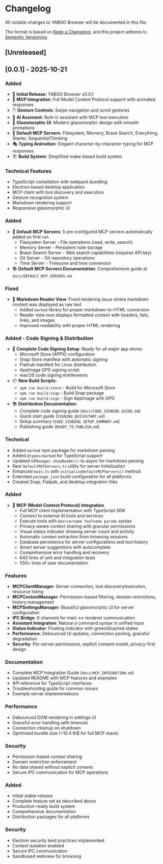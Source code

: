 # Changelog

All notable changes to YABGO Browser will be documented in this file.

The format is based on [Keep a Changelog](https://keepachangelog.com/en/1.0.0/),
and this project adheres to [Semantic Versioning](https://semver.org/spec/v2.0.0.html).

## [Unreleased]

## [0.0.1] - 2025-10-21

### Added
- 🚀 **Initial Release**: YABGO Browser v0.0.1
- 🎯 **MCP Integration**: Full Model Context Protocol support with animated responses
- ✋ **Gesture Controls**: Swipe navigation and scroll gestures
- 🤖 **AI Assistant**: Built-in assistant with MCP tool execution
- 🎨 **Glassmorphic UI**: Modern glassmorphic design with smooth animations
- 📁 **Default MCP Servers**: Filesystem, Memory, Brave Search, Everything, Starter, SequentialThinking
- 🎭 **Typing Animation**: Elegant character-by-character typing for MCP responses
- 🏗️ **Build System**: Simplified make-based build system

### Technical Features
- TypeScript compilation with webpack bundling
- Electron-based desktop application
- MCP client with tool discovery and execution
- Gesture recognition system
- Markdown rendering support
- Responsive glassmorphic UI

### Added
- 🎁 **Default MCP Servers**: 5 pre-configured MCP servers automatically added on first run
  - Filesystem Server - File operations (read, write, search)
  - Memory Server - Persistent note storage
  - Brave Search Server - Web search capabilities (requires API key)
  - Git Server - Git repository operations
  - Time Server - Timezone and time conversion
- 📚 **Default MCP Servers Documentation**: Comprehensive guide at `docs/DEFAULT_MCP_SERVERS.md`

### Fixed
- 📖 **Markdown Reader View**: Fixed rendering issue where markdown content was displayed as raw text
  - Added `marked` library for proper markdown-to-HTML conversion
  - Reader view now displays formatted content with headers, lists, links, and images
  - Improved readability with proper HTML rendering

### Added - Code Signing & Distribution
- 🔐 **Complete Code Signing Setup**: Ready for all major app stores
  - Microsoft Store (APPX) configuration
  - Snap Store manifest with automatic signing
  - Flathub manifest for Linux distribution
  - AppImage GPG signing script
  - macOS code signing entitlements
- 📦 **New Build Scripts**:
  - `npm run build:store` - Build for Microsoft Store
  - `npm run build:snap` - Build Snap package
  - `npm run build:sign` - Sign AppImage with GPG
- 📚 **Distribution Documentation**:
  - Complete code signing guide (`docs/CODE_SIGNING_GUIDE.md`)
  - Quick start guide (`SIGNING_QUICKSTART.md`)
  - Setup summary (`CODE_SIGNING_SETUP_SUMMARY.md`)
  - Publishing guide (`READY_TO_PUBLISH.md`)

### Technical
- Added `marked` npm package for markdown parsing
- Added `@types/marked` for TypeScript support
- Updated `UIManager.showReader()` to async for markdown parsing
- New `DefaultMCPServers.ts` utility for server initialization
- Enhanced `main.ts` with `initializeDefaultMCPServers()` method
- Extended `package.json` build configuration for all platforms
- Created Snap, Flatpak, and desktop integration files

### Added
- 🔧 **MCP (Model Context Protocol) Integration**
  - Full MCP client implementation with TypeScript SDK
  - Connect to external AI tools and services
  - Execute tools with `@servername toolname params` syntax
  - Privacy-aware context sharing with granular permissions
  - Visual status indicator showing server count and activity
  - Automatic context extraction from browsing sessions
  - Database persistence for server configurations and tool history
  - Smart server suggestions with autocomplete
  - Comprehensive error handling and recovery
  - 643 lines of unit and integration tests
  - 550+ lines of user documentation

### Features
- **MCPClientManager**: Server connection, tool discovery/execution, resource listing
- **MCPContextManager**: Permission-based filtering, domain restrictions, history management
- **MCPSettingsManager**: Beautiful glassmorphic UI for server configuration
- **IPC Bridge**: 9 channels for main ↔ renderer communication
- **Assistant Integration**: Natural `@` command syntax in unified input
- **Status Indicator**: Floating indicator with green/blue/red states
- **Performance**: Debounced UI updates, connection pooling, graceful degradation
- **Security**: Per-server permissions, explicit consent model, privacy-first design

### Documentation
- Complete MCP Integration Guide (`docs/MCP_INTEGRATION.md`)
- Updated README with MCP features and examples
- API reference for TypeScript interfaces
- Troubleshooting guide for common issues
- Example server implementations

### Performance
- Debounced DOM rendering in settings UI
- Graceful error handling with timeouts
- Connection cleanup on shutdown
- Optimized bundle size (+10.4 KiB for full MCP stack)

### Security
- Permission-based context sharing
- Domain restriction enforcement
- No data shared without explicit consent
- Secure IPC communication for MCP operations

### Added
- Initial stable release
- Complete feature set as described above
- Production-ready build system
- Comprehensive documentation
- Distribution packages for all platforms

### Security
- Electron security best practices implemented
- Context isolation enabled
- Secure IPC communication
- Sandboxed webview for browsing